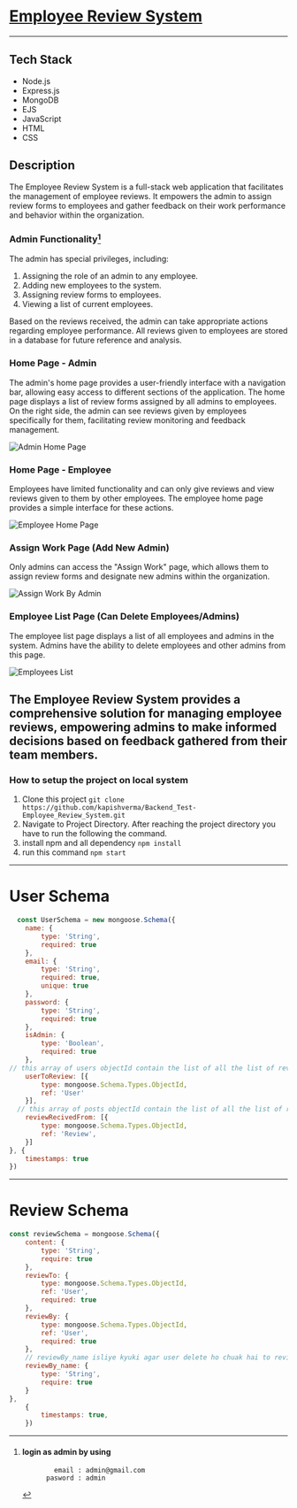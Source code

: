 # [Employee Review System]()

---

## Tech Stack

- Node.js
- Express.js
- MongoDB
- EJS
- JavaScript
- HTML
- CSS

## Description

The Employee Review System is a full-stack web application that facilitates the management of employee reviews. It empowers the admin to assign review forms to employees and gather feedback on their work performance and behavior within the organization.

### Admin Functionality[^1]

[^1]: #### login as admin by using
                email : admin@gmail.com
              pasword : admin

The admin has special privileges, including:

1. Assigning the role of an admin to any employee.
2. Adding new employees to the system.
3. Assigning review forms to employees.
4. Viewing a list of current employees.

Based on the reviews received, the admin can take appropriate actions regarding employee performance. All reviews given to employees are stored in a database for future reference and analysis.

### Home Page - Admin

The admin's home page provides a user-friendly interface with a navigation bar, allowing easy access to different sections of the application. The home page displays a list of review forms assigned by all admins to employees. On the right side, the admin can see reviews given by employees specifically for them, facilitating review monitoring and feedback management.

![Admin Home Page](./assets/images/home.png)

### Home Page - Employee

Employees have limited functionality and can only give reviews and view reviews given to them by other employees. The employee home page provides a simple interface for these actions.

![Employee Home Page](./assets/images/employeeHomePage.png)

### Assign Work Page (Add New Admin)

Only admins can access the "Assign Work" page, which allows them to assign review forms and designate new admins within the organization.

![Assign Work By Admin](./assets/images/assignWork.png)

### Employee List Page (Can Delete Employees/Admins)

The employee list page displays a list of all employees and admins in the system. Admins have the ability to delete employees and other admins from this page.

![Employees List](./assets/images/employeesList.png)

The Employee Review System provides a comprehensive solution for managing employee reviews, empowering admins to make informed decisions based on feedback gathered from their team members.
---

### How to setup the project on local system

  1. Clone this project
     `git clone https://github.com/kapishverma/Backend_Test-Employee_Review_System.git`
  2. Navigate to Project Directory.
      After reaching the project directory you have to run the following the command.
  3. install npm and all dependency `npm install`
  4. run this command `npm start`
---
  # User Schema

```javascript
  const UserSchema = new mongoose.Schema({
    name: {
        type: 'String',
        required: true
    },
    email: {
        type: 'String',
        required: true,
        unique: true
    },
    password: {
        type: 'String',
        required: true
    },
    isAdmin: {
        type: 'Boolean',
        required: true
    },
// this array of users objectId contain the list of all the list of review forms assigned
    userToReview: [{
        type: mongoose.Schema.Types.ObjectId,
        ref: 'User'
    }],
  // this array of posts objectId contain the list of all the list of reviews given to the current user  
    reviewRecivedFrom: [{
        type: mongoose.Schema.Types.ObjectId,
        ref: 'Review',
    }]
}, {
    timestamps: true
})
   ```
   ---
# Review Schema

```javascript
const reviewSchema = mongoose.Schema({
    content: {
        type: 'String',
        require: true
    },
    reviewTo: {
        type: mongoose.Schema.Types.ObjectId,
        ref: 'User',
        required: true
    },
    reviewBy: {
        type: mongoose.Schema.Types.ObjectId,
        ref: 'User',
        required: true
    },
    // reviewBy_name isliye kyuki agar user delete ho chuak hai to review bhi nahi rhega
    reviewBy_name: {
        type: 'String',
        require: true
    }
},
    {
        timestamps: true,
    })
```